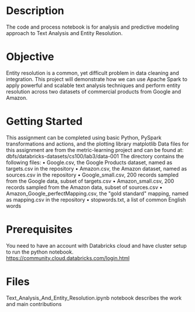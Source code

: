 # Description  

The code and process notebook is for analysis and predictive modeling approach to Text Analysis and Entity Resolution. 

# Objective  

Entity resolution is a common, yet difficult problem in data cleaning and integration. This project will demonstrate how we can use Apache Spark to apply powerful and scalable text analysis techniques and perform entity resolution across two datasets of commercial products from Google and Amazon.

# Getting Started  
This assignment can be completed using basic Python, PySpark transformations and actions, and the plotting library matplotlib
Data files for this assignment are from the metric-learning project and can be found at: dbfs/databricks-datasets/cs100/lab3/data-001
The directory contains the following files:
•	Google.csv, the Google Products dataset, named as targets.csv in the repository
•	Amazon.csv, the Amazon dataset, named as sources.csv in the repository
•	Google_small.csv, 200 records sampled from the Google data, subset of targets.csv
•	Amazon_small.csv, 200 records sampled from the Amazon data, subset of sources.csv
•	Amazon_Google_perfectMapping.csv, the "gold standard" mapping, named as mapping.csv in the repository
•	stopwords.txt, a list of common English words

# Prerequisites  

You need to have an account with Databricks cloud and have cluster setup to run the python notebook.
https://community.cloud.databricks.com/login.html

# Files  
Text_Analysis_And_Entity_Resolution.ipynb notebook describes the work and main contributions

